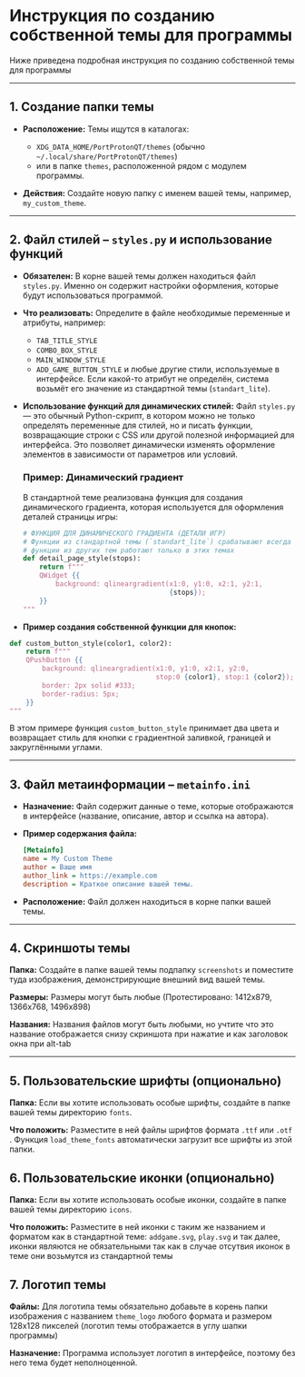 # Инструкция по созданию собственной темы для программы

Ниже приведена подробная инструкция по созданию собственной темы для программы

---

## 1. Создание папки темы

- **Расположение:**
  Темы ищутся в каталогах:
  - `XDG_DATA_HOME/PortProtonQT/themes` (обычно `~/.local/share/PortProtonQT/themes`)
  - или в папке `themes`, расположенной рядом с модулем программы.

- **Действия:**
  Создайте новую папку с именем вашей темы, например, `my_custom_theme`.

---

## 2. Файл стилей – `styles.py` и использование функций

- **Обязателен:**
  В корне вашей темы должен находиться файл `styles.py`. Именно он содержит настройки оформления, которые будут использоваться программой.

- **Что реализовать:**
  Определите в файле необходимые переменные и атрибуты, например:
  - `TAB_TITLE_STYLE`
  - `COMBO_BOX_STYLE`
  - `MAIN_WINDOW_STYLE`
  - `ADD_GAME_BUTTON_STYLE`
  и любые другие стили, используемые в интерфейсе.
  Если какой-то атрибут не определён, система возьмёт его значение из стандартной темы (`standart_lite`).

- **Использование функций для динамических стилей:**
  Файл `styles.py` — это обычный Python-скрипт, в котором можно не только определять переменные для стилей, но и писать функции, возвращающие строки с CSS или другой полезной информацией для интерфейса. Это позволяет динамически изменять оформление элементов в зависимости от параметров или условий.

  ### Пример: Динамический градиент

  В стандартной теме реализована функция для создания динамического градиента, которая используется для оформления деталей страницы игры:

  ```python
  # ФУНКЦИЯ ДЛЯ ДИНАМИЧЕСКОГО ГРАДИЕНТА (ДЕТАЛИ ИГР)
  # Функции из стандартной темы (`standart_lite`) срабатывают всегда вне зависимости от выбранной темы,
  # функции из других тем работают только в этих темах
  def detail_page_style(stops):
      return f"""
      QWidget {{
          background: qlineargradient(x1:0, y1:0, x2:1, y2:1,
                                      {stops});
      }}
  """
  ```

- **Пример создания собственной функции для кнопок:**

```python
def custom_button_style(color1, color2):
    return f"""
    QPushButton {{
        background: qlineargradient(x1:0, y1:0, x2:1, y2:0,
                                    stop:0 {color1}, stop:1 {color2});
        border: 2px solid #333;
        border-radius: 5px;
    }}
"""
```

В этом примере функция `custom_button_style` принимает два цвета и возвращает стиль для кнопки с градиентной заливкой, границей и закруглёнными углами.

---

## 3. Файл метаинформации – `metainfo.ini`

- **Назначение:**
  Файл содержит данные о теме, которые отображаются в интерфейсе (название, описание, автор и ссылка на автора).

- **Пример содержания файла:**

  ```ini
  [Metainfo]
  name = My Custom Theme
  author = Ваше имя
  author_link = https://example.com
  description = Краткое описание вашей темы.
  ```

- **Расположение:**
   Файл должен находиться в корне папки вашей темы.

---

## 4. Скриншоты темы

**Папка:**
Создайте в папке вашей темы подпапку `screenshots` и поместите туда изображения, демонстрирующие внешний вид вашей темы.

**Размеры:**
Размеры могут быть любые (Протестировано: 1412x879, 1366x768, 1496x898)

**Названия:**
Названия файлов могут быть любыми, но учтите что это название отображается снизу скриншота при нажатие и как заголовок окна при alt-tab

---

## 5. Пользовательские шрифты (опционально)

**Папка:**
Если вы хотите использовать особые шрифты, создайте в папке вашей темы директорию `fonts`.

**Что положить:**
Разместите в ней файлы шрифтов формата `.ttf` или `.otf` . Функция `load_theme_fonts` автоматически загрузит все шрифты из этой папки.

## 6. Пользовательские иконки (опционально)

**Папка:**
Если вы хотите использовать особые иконки, создайте в папке вашей темы директорию `icons`.

**Что положить:**
Разместите в ней иконки с таким же названием и форматом как в стандартной теме: `addgame.svg`, `play.svg` и так далее, иконки являются не обязательными так как в случае отсутвия иконок в теме они возьмутся из стандартной темы

## 7. Логотип темы

**Файлы:**
Для логотипа темы обязательно добавьте в корень папки изображения с названием `theme_logo` любого формата и размером 128x128 пикселей (логотип темы отображается в углу шапки программы)

**Назначение:**
Программа использует логотип в интерфейсе, поэтому без него тема будет неполноценной.
